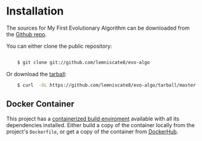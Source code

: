 # Installation

The sources for My First Evolutionary Algorithm can be downloaded from the [Github repo](https://github.com/lemniscate8/evo-algo).

You can either clone the public repository:

```bash

    $ git clone git://github.com/lemniscate8/evo-algo
```
Or download the [tarball](https://github.com/lemniscate8/evo-algo/tarball/master):

```bash
    $ curl  -OL https://github.com/lemniscate8/evo-algo/tarball/master
```

## Docker Container

This project has a [containerized build enviroment](https://docs.docker.com/engine/reference/commandline/build/) available with all its dependencies installed. Either build a copy of the container locally from the project's `Dockerfile`,
or get a copy of the container from [DockerHub](https://hub.docker.com/r/lemniscate8/evo-algo}).
